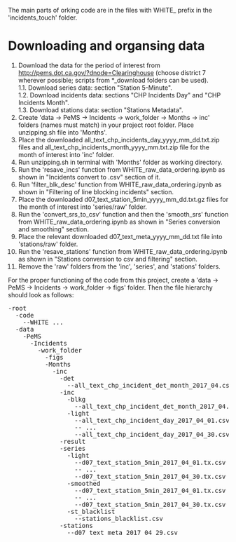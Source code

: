 The main parts of orking code are in the files with WHITE_ prefix in the 'incidents_touch' folder.  
# Downloading and organsing data
1. Download the data for the period of interest from http://pems.dot.ca.gov/?dnode=Clearinghouse (choose district 7 wherever possible; scripts from *_download folders can be used).  
  1.1. Download series data: section "Station 5-Minute".  
  1.2. Download incidents data: sections "CHP Incidents Day" and "CHP Incidents Month".  
  1.3. Download stations data: section "Stations Metadata".
2. Create 'data -> PeMS -> Incidents -> work_folder -> Months -> inc' folders (names must match) in your project root folder. Place unzipping.sh file into 'Months'.  
3. Place the downloaded all_text_chp_incidents_day_yyyy_mm_dd.txt.zip files and all_text_chp_incidents_month_yyyy_mm.txt.zip file for the month of interest into 'inc' folder.  
4. Run unzipping.sh in terminal with 'Months' folder as working directory.  
5. Run the 'resave_incs' function from WHITE_raw_data_ordering.ipynb as shown in "Incidents convert to .csv" section of it. 
6. Run 'filter_blk_desc' function from WHITE_raw_data_ordering.ipynb as shown in "Filtering of line blocking incidents" section.  
7. Place the downloaded d07_text_station_5min_yyyy_mm_dd.txt.gz files for the month of interest into 'series/raw' folder.  
8. Run the 'convert_srs_to_csv' function and then the 'smooth_srs' function from WHITE_raw_data_ordering.ipynb as shown in "Series conversion and smoothing" section.  
9. Place the relevant downloaded d07_text_meta_yyyy_mm_dd.txt file into 'stations/raw' folder.  
10. Run the 'resave_stations' function from WHITE_raw_data_ordering.ipynb as shown in "Stations conversion to csv and filtering" section. 
11. Remove the 'raw' folders from the 'inc', 'series', and 'stations' folders.  

For the proper functioning of the code from this project, create a 'data -> PeMS -> Incidents -> work_folder -> figs' folder. Then the file hierarchy should look as follows:  

<pre>
-root  
  -code  
    --WHITE ...  
  -data  
    -PeMS  
      -Incidents  
        -work_folder  
          -figs  
          -Months  
            -inc  
              -det  
                --all_text_chp_incident_det_month_2017_04.csv  
              -inc  
                -blkg  
                  --all_text_chp_incident_det_month_2017_04.csv  
                -light  
                  --all_text_chp_incident_day_2017_04_01.csv  
                  -- ...  
                  --all_text_chp_incident_day_2017_04_30.csv  
              -result  
              -series  
                -light  
                  --d07_text_station_5min_2017_04_01.tx.csv  
                  -- ...  
                  --d07_text_station_5min_2017_04_30.tx.csv  
                -smoothed  
                  --d07_text_station_5min_2017_04_01.tx.csv  
                  -- ...  
                  --d07_text_station_5min_2017_04_30.tx.csv  
                -st_blacklist  
                  --stations_blacklist.csv  
              -stations  
                --d07_text_meta_2017_04_29.csv  
</pre>
